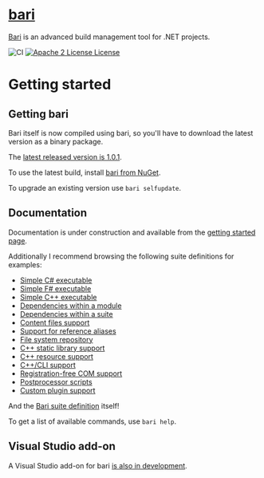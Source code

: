 [bari](http://vigoo.github.io/bari/)
====
 
[Bari](http://vigoo.github.io/bari/) is an advanced build management tool for .NET projects.

![CI](https://github.com/vigoo/bari/workflows/CI/badge.svg)
[![Apache 2 License License](http://img.shields.io/badge/license-APACHE2-blue.svg)](http://www.apache.org/licenses/LICENSE-2.0)

# Getting started #
## Getting bari ##

Bari itself is now compiled using bari, so you'll have to download the latest version as a binary package. 

The [latest released version is 1.0.1](https://github.com/vigoo/bari/releases/tag/1.0.1).

To use the latest build, install [bari from NuGet](https://www.nuget.org/packages/bari).

To upgrade an existing version use `bari selfupdate`.

## Documentation ##
Documentation is under construction and available from the [getting started page](https://github.com/vigoo/bari/wiki/GettingStarted).

Additionally I recommend browsing the following suite definitions for examples:

* [Simple C# executable](https://github.com/vigoo/bari/blob/master/systest/single-cs-exe/suite.yaml)
* [Simple F# executable](https://github.com/vigoo/bari/blob/master/systest/single-fs-exe/suite.yaml)
* [Simple C++ executable](https://github.com/vigoo/bari/tree/master/systest/single-cpp-exe)
* [Dependencies within a module](https://github.com/vigoo/bari/blob/master/systest/module-ref-test/suite.yaml)
* [Dependencies within a suite](https://github.com/vigoo/bari/blob/master/systest/suite-ref-test/suite.yaml)
* [Content files support](https://github.com/vigoo/bari/blob/master/systest/content-test/suite.yaml)
* [Support for reference aliases](https://github.com/vigoo/bari/blob/master/systest/alias-test/suite.yaml)
* [File system repository](https://github.com/vigoo/bari/blob/master/systest/fsrepo-test/suite.yaml) 
* [C++ static library support](https://github.com/vigoo/bari/blob/master/systest/static-lib-test/suite.yaml)
* [C++ resource support](https://github.com/vigoo/bari/blob/master/systest/cpp-rc-support/suite.yaml)
* [C++/CLI support](https://github.com/vigoo/bari/blob/master/systest/mixed-cpp-cli/suite.yaml)
* [Registration-free COM support](https://github.com/vigoo/bari/blob/master/systest/regfree-com-server/suite.yaml)
* [Postprocessor scripts](https://github.com/vigoo/bari/blob/master/systest/postprocessor-script-test/suite.yaml)
* [Custom plugin support](https://github.com/vigoo/bari/blob/master/systest/custom-plugin-test/suite.yaml)

And the [Bari suite definition](https://github.com/vigoo/bari/blob/master/suite.yaml) itself! 

To get a list of available commands, use
`bari help`.

## Visual Studio add-on

A Visual Studio add-on for bari [is also in development](https://github.com/zvrana/bari-vs-addon). 
